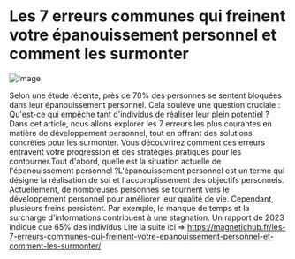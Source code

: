 # Les 7 erreurs communes qui freinent votre épanouissement personnel et comment les surmonter

![Image](https://images.pexels.com/photos/1927974/pexels-photo-1927974.jpeg?auto=compress&cs=tinysrgb&h=650&w=940)

Selon une étude récente, près de 70% des personnes se sentent bloquées dans leur épanouissement personnel. Cela soulève une question cruciale : Qu'est-ce qui empêche tant d'individus de réaliser leur plein potentiel ? Dans cet article, nous allons explorer les 7 erreurs les plus courantes en matière de développement personnel, tout en offrant des solutions concrètes pour les surmonter. Vous découvrirez comment ces erreurs entravent votre progression et des stratégies pratiques pour les contourner.Tout d'abord, quelle est la situation actuelle de l'épanouissement personnel ?L'épanouissement personnel est un terme qui désigne la réalisation de soi et l'accomplissement des objectifs personnels. Actuellement, de nombreuses personnes se tournent vers le développement personnel pour améliorer leur qualité de vie. Cependant, plusieurs freins persistent. Par exemple, le manque de temps et la surcharge d'informations contribuent à une stagnation. Un rapport de 2023 indique que 65% des individus Lire la suite ici => https://magnetichub.fr/les-7-erreurs-communes-qui-freinent-votre-epanouissement-personnel-et-comment-les-surmonter/
